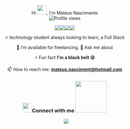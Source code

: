 <!-- img align="right" height="590em"src="https://gist.githubusercontent.com/Mateusnasciment/7341de1e3a908a9200159db4d7926e69/raw/a71edeb4f37be1e345419f8a8e25c2e7db2c39ea/new2022.svg"/ -->

<div align="center" <h1 align="left">Hi <img src="https://raw.githubusercontent.com/kaueMarques/kaueMarques/master/hi.gif" height="30px">, I'm Mateus Nascimento</h1>
<div align="center"<p align="left"> <img src="https://komarev.com/ghpvc/?username=Mateusnasciment&color=yellow" alt="Profile views" /> </p> 

 
<div align="center"> <image src="https://img.shields.io/badge/TypeScript-007ACC?style=for-the-badge&logo=typescript&logoColor=white"><image src="https://img.shields.io/badge/JavaScript-F7DF1E?style=for-the-badge&logo=javascript&logoColor=black"><image src="https://img.shields.io/badge/Python-14354C?style=for-the-badge&logo=python&logoColor=white"><image src="https://img.shields.io/badge/Go-00ADD8?style=for-the-badge&logo=go&logoColor=white">



 🔥 technology student always looking to learn, a  Full Stack
 


 🤝 I’m available for freelancing.
 💬 Ask me about 


 ⚡ Fun fact **I'm a black belt  😜**

 📫 How to reach me: **mateus.nasciment@hotmail.com**
  <br/>
<h3 align="center" > <img src="https://media.giphy.com/media/iY8CRBdQXODJSCERIr/giphy.gif" width="30" height="30"/>Connect with me <img src='https://raw.githubusercontent.com/ShahriarShafin/ShahriarShafin/main/Assets/handshake.gif' width="100px"/> </h3>
 <div align="center"  class="icons-social" style="margin-left: 10px;">
</div>

<div align="center">
        <a style="margin-left: 10px;"  target="_blank" href="https://www.linkedin.com/in/mateusnasciment/">
			<img src="https://img.icons8.com/doodle/40/000000/linkedin--v2.png"></a>


<!--
